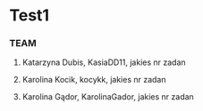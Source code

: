 # Test1

### TEAM
1. Katarzyna Dubis, KasiaDD11, jakies nr zadan

2. Karolina Kocik, kocykk, jakies nr zadan

3. Karolina Gądor, KarolinaGador, jakies nr zadan 
